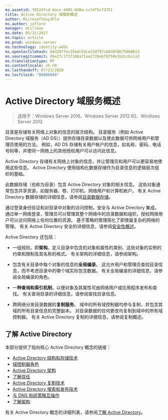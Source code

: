 ```yaml
---
ms.assetid: f052dfcd-dace-4485-8d0a-cc7df5cf3751
title: Active Directory 域服务概述
author: MicrosoftGuyJFlo
ms.author: joflore
manager: mtillman
ms.date: 05/31/2017
ms.topic: article
ms.prod: windows-server
ms.technology: identity-adds
ms.openlocfilehash: 84d28ffec35bdc5dce22d797cb830f8b75068013
ms.sourcegitcommit: d5e27c1f2f168a71ae272bebf8f50e1b3ccbcca3
ms.translationtype: MT
ms.contentlocale: zh-CN
ms.lasthandoff: 07/23/2020
ms.locfileid: "86966049"
---
```

# <a name="active-directory-domain-services-overview"></a>Active Directory 域服务概述

>适用于：Windows Server 2016、Windows Server 2012 R2、Windows Server 2012


目录是存储有关网络上对象的信息的层次结构。 目录服务（例如 Active Directory 域服务（AD DS））提供存储目录数据以及使此数据可供网络用户和管理员使用的方法。 例如，AD DS 存储有关用户帐户的信息，如名称、密码、电话号码等，并使同一网络上的其他授权用户可以访问此信息。

Active Directory 存储有关网络上对象的信息，并让管理员和用户可以更容易地使用这些信息。 Active Directory 使用结构化数据存储作为目录信息的逻辑层次组织的基础。

此数据存储（也称为目录）包含 Active Directory 对象的相关信息。 这些对象通常包含共享资源，如服务器、卷、打印机、网络用户和计算机帐户。 有关 Active Directory 数据存储的详细信息，请参阅[目录数据存储](/previous-versions/windows/it-pro/windows-server-2003/cc736627(v=ws.10))。

通过登录身份验证和对目录中对象的访问控制，安全与 Active Directory 集成。 通过单一网络登录，管理员可以管理其整个网络中的目录数据和组织，授权网络用户可以访问网络上任何位置的资源。 基于策略的管理简化了即使最复杂的网络的管理。 有关 Active Directory 安全的详细信息，请参阅[安全性概述](../../plan/security-best-practices/best-practices-for-securing-active-directory.md)。

Active Directory 还包括：
* 一组规则，即**架构**，定义目录中包含的对象和属性的类别、这些对象的实例的约束和限制及其名称的格式。 有关架构的详细信息，请参阅架构。


* 包含有关目录中每个对象的信息的**全局编录**。 这允许用户和管理员查找目录信息，而不考虑目录中的哪个域实际包含数据。 有关全局编录的详细信息，请参阅全局编录的角色。


* 一**种查询和索引机制**，以便对象及其属性可由网络用户或应用程序发布和查找。 有关查询目录的详细信息，请参阅查找目录信息。


* 跨网络分发目录数据的**复制服务**。 域中的所有域控制器均参与复制，并包含其域的所有目录信息的完整副本。 对目录数据的任何更改均复制到域中的所有域控制器。 有关 Active Directory 复制的详细信息，请参阅复制概述。

## <a name="understanding-active-directory"></a>了解 Active Directory
 本部分提供了指向核心 Active Directory 概念的链接：
 
* [Active Directory 结构和存储技术](/previous-versions/windows/it-pro/windows-server-2003/cc759186(v=ws.10))
* [域控制器角色](/previous-versions/windows/it-pro/windows-server-2003/cc786438(v=ws.10)) 
* [Active Directory 架构](/previous-versions/windows/it-pro/windows-server-2008-r2-and-2008/cc771796(v=ws.10))
* [了解信任](/previous-versions/windows/it-pro/windows-server-2008-r2-and-2008/cc771568(v=ws.10)) 
* [Active Directory 复制技术](/previous-versions/windows/it-pro/windows-server-2003/cc776877(v=ws.10)) 
* [Active Directory 搜索和发布技术](/previous-versions/windows/it-pro/windows-server-2003/cc775686(v=ws.10)) 
* [与 DNS 和组策略互操作](/previous-versions/windows/it-pro/windows-server-2008-r2-and-2008/dd197486(v=ws.10))
* [了解架构](/previous-versions/windows/it-pro/windows-server-2003/cc759402(v=ws.10)) 

有关 Active Directory 概念的详细列表，请参阅[了解 Active Directory](/previous-versions/windows/it-pro/windows-server-2003/cc781408(v=ws.10))。 
